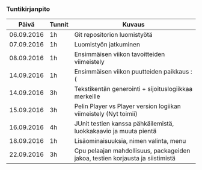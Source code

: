 ﻿### Tuntikirjanpito
Päivä | Tunnit | Kuvaus
--------------- | ----- | ------
06.09.2016 | 1h | Git repositorion luomistyötä
07.09.2016 | 1h | Luomistyön jatkuminen
08.09.2016 | 1h | Ensimmäisen viikon tavoitteiden viimeistely
14.09.2016 | 1h | Ensimmäisen viikon puutteiden paikkaus :(
14.09.2016 | 3h | Tekstikentän generointi + sijoituslogiikkaa merkeille
15.09.2016 | 3h | Pelin Player vs Player version logiikan viimeistely (Nyt toimii)
16.09.2016 | 4h | JUnit testien kanssa pähkäilemistä, luokkakaavio ja muuta pientä
18.09.2016 | 1h | Lisäominaisuuksia, nimen valinta, menu
22.09.2016 | 3h | Cpu pelaajan mahdollisuus, packageiden jakoa, testien korjausta ja siistimistä
